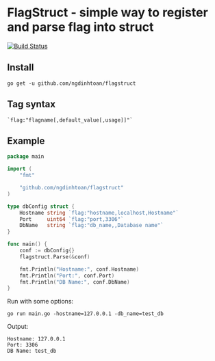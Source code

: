 # FlagStruct - simple way to register and parse flag into struct

[![Build Status](https://travis-ci.org/ngdinhtoan/flagstruct.svg)](https://travis-ci.org/ngdinhtoan/flagstruct)

## Install

    go get -u github.com/ngdinhtoan/flagstruct

## Tag syntax

	`flag:"flagname[,default_value[,usage]]"`

## Example

```go
package main

import (
	"fmt"

	"github.com/ngdinhtoan/flagstruct"
)

type dbConfig struct {
	Hostname string `flag:"hostname,localhost,Hostname"`
	Port     uint64 `flag:"port,3306"`
	DbName   string `flag:"db_name,,Database name"`
}

func main() {
	conf := dbConfig{}
	flagstruct.Parse(&conf)

	fmt.Println("Hostname:", conf.Hostname)
	fmt.Println("Port:", conf.Port)
	fmt.Println("DB Name:", conf.DbName)
}
```

Run with some options:

    go run main.go -hostname=127.0.0.1 -db_name=test_db

Output:

    Hostname: 127.0.0.1
    Port: 3306
    DB Name: test_db
